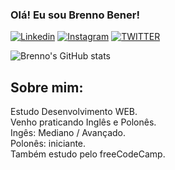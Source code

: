 ### Olá! Eu sou Brenno Bener!

[![Linkedin](https://img.shields.io/badge/LinkedIn-0077B5?style=for-the-badge&logo=linkedin&logoColor=white)](https://www.linkedin.com/in/brennobener/)
[![Instagram](https://img.shields.io/badge/Instagram-E4405F?style=for-the-badge&logo=instagram&logoColor=white)](https://www.instagram.com/brenno_bener/)
[![TWITTER](https://img.shields.io/badge/Twitter-1DA1F2?style=for-the-badge&logo=twitter&logoColor=white)](https://twitter.com/BrennoBBener)

![Brenno's GitHub stats](https://github-readme-stats.vercel.app/api?username=BrennoBener&show_icons=true&theme=merko)



## Sobre mim:
Estudo Desenvolvimento WEB. <br>
Venho praticando Inglês e Polonês. <br>
Ingês: Mediano / Avançado. <br>
Polonês: iniciante. <br>
Também estudo pelo freeCodeCamp.
